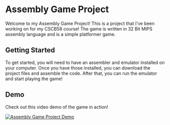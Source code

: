 # Assembly Game Project

Welcome to my Assembly Game Project! This is a project that I've been working on for my CSCB58 course! The game is written in 32 Bit MIPS assembly language and is a simple platformer game.

## Getting Started

To get started, you will need to have an assembler and emulator installed on your computer. Once you have those installed, you can download the project files and assemble the code. After that, you can run the emulator and start playing the game!

## Demo

Check out this video demo of the game in action!

[![Assembly Game Project Demo](https://i9.ytimg.com/vi_webp/LmhGR3P6qjg/mq2.webp?sqp=CMDk-asG-oaymwEmCMACELQB8quKqQMa8AEB-AH-CYAC0AWKAgwIABABGH8gIygjMA8=&rs=AOn4CLAgRytmmsU5JhxEiBugTDF3LpqNYg)](https://www.youtube.com/watch?v=LmhGR3P6qjg)
